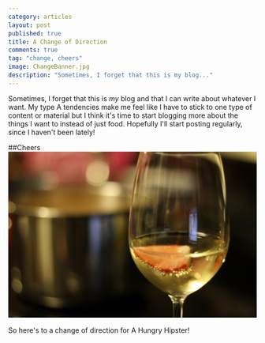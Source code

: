 ```yaml
---
category: articles
layout: post
published: true
title: A Change of Direction
comments: true
tag: "change, cheers"
image: ChangeBanner.jpg
description: "Sometimes, I forget that this is my blog..."
---
```


Sometimes, I forget that this is _my_ blog and that I can write about whatever I want. My type A tendencies make me feel like I have to stick to one type of content or material but I think it's time to start blogging more about the things I want to instead of just food. Hopefully I'll start posting regularly, since I haven't been lately!

##Cheers
![Cheers.jpg](/images/Cheers.jpg)

So here's to a change of direction for A Hungry Hipster!